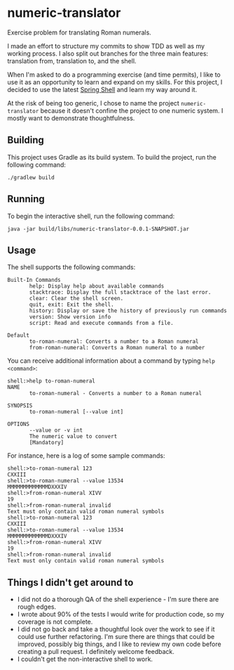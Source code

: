 # numeric-translator
Exercise problem for translating Roman numerals.

I made an effort to structure my commits to show TDD as well as my working process. I also split
out branches for the three main features: translation from, translation to, and the shell.

When I'm asked to do a programming exercise (and time permits), I like to use it as an opportunity 
to learn and expand on my skills. For this project, I decided to use the latest [Spring Shell](https://docs.spring.io/spring-shell/docs/3.1.4/docs/index.html#what-is-spring-shell)
and learn my way around it.

At the risk of being too generic, I chose to name the project `numeric-translator` because it 
doesn't confine the project to one numeric system. I mostly want to demonstrate thoughtfulness.

## Building
This project uses Gradle as its build system. To build the project, run the following command:
```
./gradlew build
```

## Running
To begin the interactive shell, run the following command:
```
java -jar build/libs/numeric-translator-0.0.1-SNAPSHOT.jar
```

## Usage
The shell supports the following commands:
```
Built-In Commands
       help: Display help about available commands
       stacktrace: Display the full stacktrace of the last error.
       clear: Clear the shell screen.
       quit, exit: Exit the shell.
       history: Display or save the history of previously run commands
       version: Show version info
       script: Read and execute commands from a file.

Default
       to-roman-numeral: Converts a number to a Roman numeral
       from-roman-numeral: Converts a Roman numeral to a number
```

You can receive additional information about a command by typing `help <command>`:

```
shell:>help to-roman-numeral
NAME
       to-roman-numeral - Converts a number to a Roman numeral

SYNOPSIS
       to-roman-numeral [--value int]

OPTIONS
       --value or -v int
       The numeric value to convert
       [Mandatory]
```
For instance, here is a log of some sample commands:
```
shell:>to-roman-numeral 123
CXXIII
shell:>to-roman-numeral --value 13534
MMMMMMMMMMMMMDXXXIV
shell:>from-roman-numeral XIVV
19
shell:>from-roman-numeral invalid
Text must only contain valid roman numeral symbols
shell:>to-roman-numeral 123
CXXIII
shell:>to-roman-numeral --value 13534
MMMMMMMMMMMMMDXXXIV
shell:>from-roman-numeral XIVV
19
shell:>from-roman-numeral invalid
Text must only contain valid roman numeral symbols
```

## Things I didn't get around to
* I did not do a thorough QA of the shell experience - I'm sure there are rough edges.
* I wrote about 90% of the tests I would write for production code, so my coverage is not complete.
* I did not go back and take a thoughtful look over the work to see if it could use further
    refactoring. I'm sure there are things that could be improved, possibly big things, and I like 
    to review my own code before creating a pull request. I definitely welcome feedback.
* I couldn't get the non-interactive shell to work.
